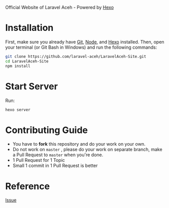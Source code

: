 Official Website of Laravel Aceh - Powered by [Hexo](https://hexo.io/)

# Installation

First, make sure you already have [Git](https://git-scm.com/), [Node](http://nodejs.org/), and [Hexo](http://hexo.io/) installed.
Then, open your terminal (or Git Bash in Windows) and run the following commands:

```bash
git clone https://github.com/laravel-aceh/LaravelAceh-Site.git
cd LaravelAceh-Site
npm install
```

# Start Server

Run:

```bash
hexo server
```

# Contributing Guide

* You have to **fork** this repository and do your work on your own.
* Do not work on ``master`` , please do your work on separate branch, make a Pull Request to ``master`` when you're done.
* 1 Pull Request for 1 Topic
* Small 1 commit in 1 Pull Request is better

# Reference

[Issue](https://github.com/laravel-aceh/LaravelAceh-Site/issues)
